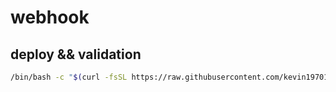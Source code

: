 # webhook

## deploy && validation
```bash
/bin/bash -c "$(curl -fsSL https://raw.githubusercontent.com/kevin197011/webhook/master/deploy.sh)"
```
